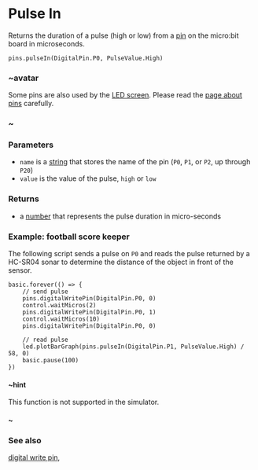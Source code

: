 # Pulse In

Returns the duration of a pulse (high or low) from a [pin](/device/pins) on
the micro:bit board in microseconds.

```sig
pins.pulseIn(DigitalPin.P0, PulseValue.High)
```

### ~avatar

Some pins are also used by the [LED screen](/device/screen).
Please read the [page about pins](/device/pins) carefully.

### ~

### Parameters

* ``name`` is a [string](/reference/types/string) that stores the name of the pin (``P0``, ``P1``, or ``P2``, up through ``P20``)
* ``value`` is the value of the pulse, ``high`` or ``low``

### Returns

* a [number](/reference/types/number) that represents the pulse duration in micro-seconds

### Example: football score keeper

The following script sends a pulse on ``P0`` and reads the pulse returned by a HC-SR04 sonar to determine the distance of the object in front of the sensor.

```blocks
basic.forever(() => {
    // send pulse
    pins.digitalWritePin(DigitalPin.P0, 0)
    control.waitMicros(2)
    pins.digitalWritePin(DigitalPin.P0, 1)
    control.waitMicros(10)
    pins.digitalWritePin(DigitalPin.P0, 0)

    // read pulse
    led.plotBarGraph(pins.pulseIn(DigitalPin.P1, PulseValue.High) / 58, 0)
    basic.pause(100)
})
```

#### ~hint

This function is not supported in the simulator.

#### ~

### See also

[digital write pin](/reference/pins/digital-write-pin),
